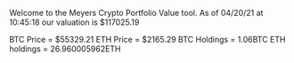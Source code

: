 Welcome to the Meyers Crypto Portfolio Value tool. 
As of 04/20/21 at 10:45:18 our valuation is $117025.19 

BTC Price = $55329.21
 ETH Price = $2165.29
BTC Holdings = 1.06BTC
 ETH holdings = 26.960005962ETH 
